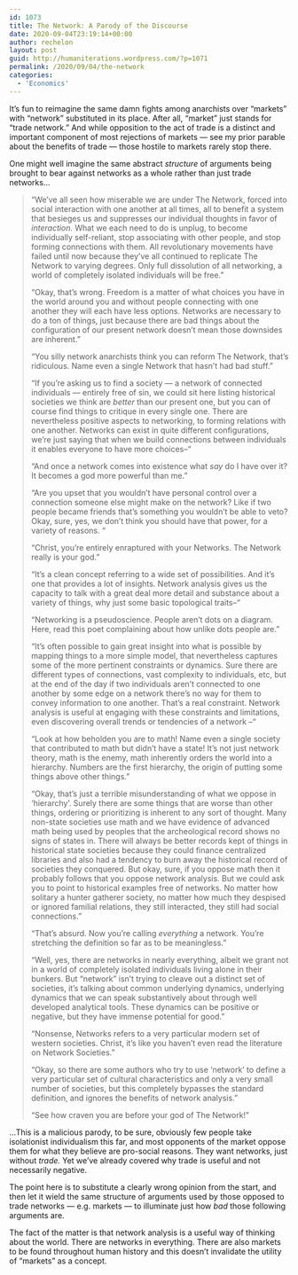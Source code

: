 ```yaml
---
id: 1073
title: The Network: A Parody of the Discourse
date: 2020-09-04T23:19:14+00:00
author: rechelon
layout: post
guid: http://humaniterations.wordpress.com/?p=1071
permalink: /2020/09/04/the-network
categories:
  - 'Economics'
---
```




<p><span style="font-weight: 400;">It’s fun to reimagine the same damn fights among anarchists over “markets” with “network” substituted in its place. After all, “market” just stands for “trade network.” And while opposition to the act of trade is a distinct and important component of most rejections of markets — see my prior parable about the benefits of trade — those hostile to markets rarely stop there.</span></p>
<p><span style="font-weight: 400;">One might well imagine the same abstract <em>structure</em> of arguments being brought to bear against networks as a whole rather than just trade networks…</span></p>
<blockquote><p><span style="font-weight: 400;">“We’ve all seen how miserable we are under The Network, forced into social interaction with one another at all times, all to benefit a system that besieges us and suppresses our individual thoughts in favor of <em>interaction.</em> What we each need to do is unplug, to become individually self-reliant, stop associating with other people, and stop forming connections with them. All revolutionary movements have failed until now because they’ve all continued to replicate The Network to varying degrees. Only full dissolution of all networking, a world of completely isolated individuals will be free.”</span></p>
<p><span style="font-weight: 400;">“Okay, that’s wrong. Freedom is a matter of what choices you have in the world around you and without people connecting with one another they will each have less options. Networks are necessary to do a ton of things, just because there are bad things about the configuration of our present network doesn’t mean those downsides are inherent.”</span></p>
<p><span style="font-weight: 400;">“You silly network anarchists think you can reform The Network, that’s ridiculous. Name even a single Network that hasn’t had bad stuff.”</span></p>
<p><span style="font-weight: 400;">“If you’re asking us to find a society — a network of connected individuals — entirely free of sin, we could sit here listing historical societies we think are <em>better</em> than our present one, but you can of course find things to critique in every single one. There are nevertheless positive aspects to networking, to forming relations with one another. Networks can exist in quite different configurations, we’re just saying that when we build connections between individuals it enables everyone to have more choices–“</span></p>
<p><span style="font-weight: 400;">“And once a network comes into existence what <em>say</em> do I have over it? It becomes a god more powerful than me.”</span></p>
<p><span style="font-weight: 400;">“Are you upset that you wouldn’t have personal control over a connection someone else might make on the network? Like if two people became friends that’s something you wouldn’t be able to veto? Okay, sure, yes, we don’t think you should have that power, for a variety of reasons. “</span></p>
<p><span style="font-weight: 400;">“Christ, you’re entirely enraptured with your Networks. The Network really is your god.”</span></p>
<p><span style="font-weight: 400;">“It’s a clean concept referring to a wide set of possibilities. And it’s one that provides a lot of insights. Network analysis gives us the capacity to talk with a great deal more detail and substance about a variety of things, why just some basic topological traits–“</span></p>
<p><span style="font-weight: 400;">“Networking is a pseudoscience. People aren’t dots on a diagram. Here, read this poet complaining about how unlike dots people are.”</span></p>
<p><span style="font-weight: 400;">“It’s often possible to gain great insight into what is possible by mapping things to a more simple model, that nevertheless captures some of the more pertinent constraints or dynamics. Sure there are different types of connections, vast complexity to individuals, etc, but at the end of the day if two individuals aren’t connected to one another by some edge on a network there’s no way for them to convey information to one another. That’s a real constraint. Network analysis is useful at engaging with these constraints and limitations, even discovering overall trends or tendencies of a network –“</span></p>
<p><span style="font-weight: 400;">“Look at how beholden you are to math! Name even a single society that contributed to math but didn’t have a state! It’s not just network theory, math is the enemy, math inherently orders the world into a hierarchy. Numbers are the first hierarchy, the origin of putting some things above other things.”</span></p>
<p><span style="font-weight: 400;">“Okay, that’s just a terrible misunderstanding of what we oppose in ‘hierarchy’. Surely there are some things that are worse than other things, ordering or prioritizing is inherent to any sort of thought. Many non-state societies use math and we have evidence of advanced math being used by peoples that the archeological record shows no signs of states in. There will always be better records kept of things in historical state societies because they could finance centralized libraries and also had a tendency to burn away the historical record of societies they conquered. But okay, sure, if you oppose math then it probably follows that you oppose network analysis. But we could ask you to point to historical examples free of networks. No matter how solitary a hunter gatherer society, no matter how much they despised or ignored familial relations, they still interacted, they still had social connections.”</span></p>
<p><span style="font-weight: 400;">“That’s absurd. Now you’re calling </span><i><span style="font-weight: 400;">everything</span></i><span style="font-weight: 400;"> a network. You’re stretching the definition so far as to be meaningless.”</span></p>
<p><span style="font-weight: 400;">“Well, yes, there are networks in nearly everything, albeit we grant not in a world of completely isolated individuals living alone in their bunkers. But “network” isn’t trying to cleave out a distinct set of societies, it’s talking about common underlying dynamics, underlying dynamics that we can speak substantively about through well developed analytical tools. These dynamics can be positive or negative, but they have immense potential for good.”</span></p>
<p><span style="font-weight: 400;">“Nonsense, Networks refers to a very particular modern set of western societies. Christ, it’s like you haven’t even read the literature on Network Societies.”</span></p>
<p><span style="font-weight: 400;">“Okay, so there are some authors who try to use ‘network’ to define a very particular set of cultural characteristics and only a very small number of societies, but this completely bypasses the standard definition, and ignores the benefits of network analysis.”</span></p>
<p><span style="font-weight: 400;">“See how craven you are before your god of The Network!”</span></p></blockquote>
<p><span style="font-weight: 400;">…This is a malicious parody, to be sure, obviously few people take isolationist indi</span><span style="font-weight: 400;">vidualism this far, and most opponents of the market oppose them for what they believe are pro-social reasons. They want networks, just without <em>trade.</em> Yet we’ve already covered why trade is useful and not necessarily negative.</span></p>
<p><span style="font-weight: 400;">The point here is to substitute a clearly wrong opinion from the start, and then let it wield the same structure of arguments used by those opposed to trade networks — e.g. markets — to illuminate just how <em>bad</em> those following arguments are.</span></p>
<p><span style="font-weight: 400;">The fact of the matter is that network analysis is a useful way of thinking about the world. There are networks in everything. There are also markets to be found throughout human history and this doesn’t invalidate the utility of “markets” as a concept.</span></p>


